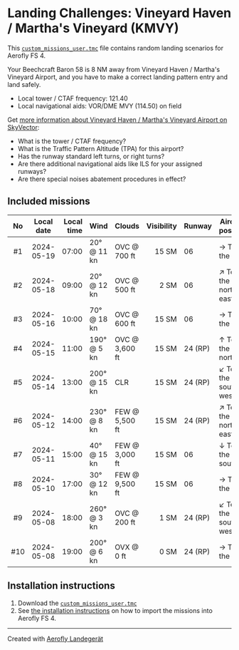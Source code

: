 # Landing Challenges: Vineyard Haven / Martha's Vineyard (KMVY)

This [`custom_missions_user.tmc`](./custom_missions_user.tmc) file contains random landing scenarios for Aerofly FS 4.

Your Beechcraft Baron 58 is 8 NM away from Vineyard Haven / Martha's Vineyard Airport, and you have to make a correct landing pattern entry and land safely.

- Local tower / CTAF frequency: 121.40
- Local navigational aids: VOR/DME MVY (114.50) on field

Get [more information about Vineyard Haven / Martha's Vineyard Airport on SkyVector](https://skyvector.com/airport/KMVY):

- What is the tower / CTAF frequency?
- What is the Traffic Pattern Altitude (TPA) for this airport?
- Has the runway standard left turns, or right turns?
- Are there additional navigational aids like ILS for your assigned runways?
- Are there special noises abatement procedures in effect?

## Included missions

| No  | Local date | Local time | Wind         | Clouds         | Visibility | Runway  | Aircraft position    |
| :-: | ---------- | ---------: | ------------ | -------------- | ---------: | ------- | -------------------- |
| #1  | 2024-05-19 |      07:00 | 20° @ 11 kn  | OVC @ 700 ft   |      15 SM | 06      | → To the east        |
| #2  | 2024-05-18 |      09:00 | 20° @ 12 kn  | OVC @ 500 ft   |       2 SM | 06      | ↗ To the north-east |
| #3  | 2024-05-16 |      10:00 | 70° @ 18 kn  | OVC @ 600 ft   |      15 SM | 06      | → To the east        |
| #4  | 2024-05-15 |      11:00 | 190° @ 5 kn  | OVC @ 3,600 ft |      15 SM | 24 (RP) | ↑ To the north       |
| #5  | 2024-05-14 |      13:00 | 200° @ 15 kn | CLR            |      15 SM | 24 (RP) | ↙ To the south-west |
| #6  | 2024-05-12 |      14:00 | 230° @ 8 kn  | FEW @ 5,500 ft |      15 SM | 24 (RP) | ↗ To the north-east |
| #7  | 2024-05-11 |      15:00 | 40° @ 15 kn  | FEW @ 3,000 ft |      15 SM | 06      | ↓ To the south       |
| #8  | 2024-05-10 |      17:00 | 30° @ 12 kn  | FEW @ 9,500 ft |      15 SM | 06      | → To the east        |
| #9  | 2024-05-08 |      18:00 | 260° @ 3 kn  | OVC @ 200 ft   |       1 SM | 24 (RP) | ↙ To the south-west |
| #10 | 2024-05-08 |      19:00 | 200° @ 6 kn  | OVX @ 0 ft     |       0 SM | 24 (RP) | → To the east        |

## Installation instructions

1. Download the [`custom_missions_user.tmc`](./custom_missions_user.tmc)
2. See [the installation instructions](https://fboes.github.io/aerofly-missions/docs/generic-installation.html) on how to import the missions into Aerofly FS 4.

---

Created with [Aerofly Landegerät](https://github.com/fboes/aerofly-patterns)
